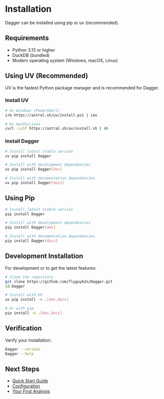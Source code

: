 # Installation

Dagger can be installed using pip or uv (recommended).

## Requirements

- Python 3.13 or higher
- DuckDB (bundled)
- Modern operating system (Windows, macOS, Linux)

## Using UV (Recommended)

UV is the fastest Python package manager and is recommended for Dagger.

### Install UV

```bash
# On Windows (PowerShell)
irm https://astral.sh/uv/install.ps1 | iex

# On macOS/Linux
curl -LsSf https://astral.sh/uv/install.sh | sh
```

### Install Dagger

```bash
# Install latest stable version
uv pip install Dagger

# Install with development dependencies
uv pip install Dagger[dev]

# Install with documentation dependencies
uv pip install Dagger[docs]
```

## Using Pip

```bash
# Install latest stable version
pip install Dagger

# Install with development dependencies
pip install Dagger[dev]

# Install with documentation dependencies
pip install Dagger[docs]
```

## Development Installation

For development or to get the latest features:

```bash
# Clone the repository
git clone https://github.com/flyguy62n/Dagger.git
cd Dagger

# Install with UV
uv pip install -e .[dev,docs]

# Or with pip
pip install -e .[dev,docs]
```

## Verification

Verify your installation:

```bash
Dagger --version
Dagger --help
```

## Next Steps

- [Quick Start Guide](../getting-started/quickstart.md)
- [Configuration](../user-guide/configuration.md)
- [Your First Analysis](../getting-started/first-analysis.md)
